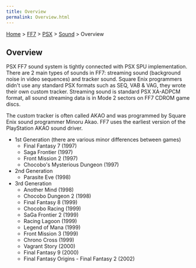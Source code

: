 ```yaml
---
title: Overview
permalink: Overview.html
---
```


[Home](../../../Main%20Page.md) > [FF7](../../../FF7.md) > [PSX](../../PSX.md) > [Sound](../Sound.md) > Overview

## Overview

PSX FF7 sound system is tightly connected with PSX SPU implementation.
There are 2 main types of sounds in FF7: streaming sound (background
noise in video sequences) and tracker sound. Square Enix programmers
didn't use any standard PSX formats such as SEQ, VAB & VAG, they wrote
their own custom tracker. Streaming sound is standard PSX XA-ADPCM
format, all sound streaming data is in Mode 2 sectors on FF7 CDROM game
discs.

The custom tracker is often called AKAO and was programmed by Square
Enix sound programmer Minoru Akao. FF7 uses the earliest version of the
PlayStation AKAO sound driver.

-   1st Generation (there are various minor differences between games)
    -   Final Fantasy 7 (1997)
    -   Saga Frontier (1997)
    -   Front Mission 2 (1997)
    -   Chocobo's Mysterious Dungeon (1997)
-   2nd Generation
    -   Parasite Eve (1998)
-   3rd Generation
    -   Another Mind (1998)
    -   Chocobo Dungeon 2 (1998)
    -   Final Fantasy 8 (1999)
    -   Chocobo Racing (1999)
    -   SaGa Frontier 2 (1999)
    -   Racing Lagoon (1999)
    -   Legend of Mana (1999)
    -   Front Mission 3 (1999)
    -   Chrono Cross (1999)
    -   Vagrant Story (2000)
    -   Final Fantasy 9 (2000)
    -   Final Fantasy Origins - Final Fantasy 2 (2002)
